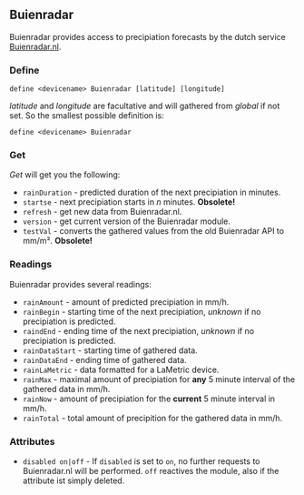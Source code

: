 <span id="Buienradar" />

## Buienradar
Buienradar provides access to precipiation forecasts by the dutch service [Buienradar.nl](https://www.buienradar.nl).

<span id="Buienradardefine"></span>
### Define
    define <devicename> Buienradar [latitude] [longitude]

<var>latitude</var> and <var>longitude</var> are facultative and will gathered from <var>global</var> if not set.
So the smallest possible definition is:

    define <devicename> Buienradar
  
<span id="Buienradarget" />  

### Get
<var>Get</var> will get you the following:

* ``rainDuration``  - predicted duration of the next precipiation in minutes.
* ``startse``       - next precipiation starts in <var>n</var> minutes. **Obsolete!**
* ``refresh``       - get new data from Buienradar.nl.
* ``version``       - get current version of the Buienradar module.
* ``testVal``       - converts the gathered values from the old Buienradar <abbr>API</abbr> to mm/m². **Obsolete!**

<span id="Buienradarreadings" />  

### Readings
Buienradar provides several readings:
* ``rainAmount``    - amount of predicted precipiation in mm/h.
* ``rainBegin``     - starting time of the next precipiation, <var>unknown</var> if no precipiation is predicted.
* ``raindEnd``      - ending time of the next precipiation, <var>unknown</var> if no precipiation is predicted.
* ``rainDataStart`` - starting time of gathered data.
* ``rainDataEnd``   - ending time of gathered data.
* ``rainLaMetric``  - data formatted for a LaMetric device.
* ``rainMax``       - maximal amount of precipiation for **any** 5 minute interval of the gathered data in mm/h.
* ``rainNow``       - amount of precipiation for the **current** 5 minute interval in mm/h.
* ``rainTotal``     - total amount of precipition for the gathered data in mm/h.

<span id="Buienradarattr" />

### Attributes
* ``disabled on|off``   - If ``disabled`` is set to `on`, no further requests to Buienradar.nl will be performed. ``off`` reactives the module, also if the attribute ist simply deleted.